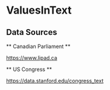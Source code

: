 # ValuesInText



## Data Sources

** Canadian Parliament **

https://www.lipad.ca


** US Congress **

https://data.stanford.edu/congress_text

